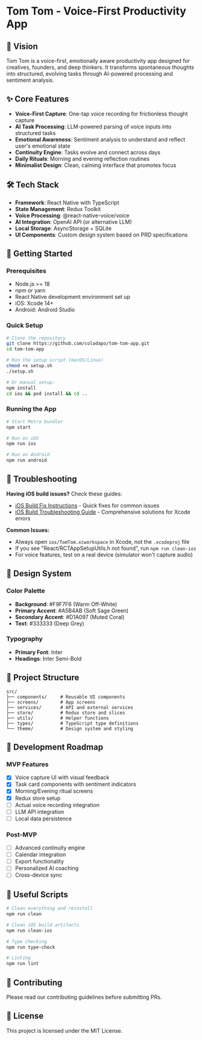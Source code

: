 # Tom Tom - Voice-First Productivity App

## 🎯 Vision
Tom Tom is a voice-first, emotionally aware productivity app designed for creatives, founders, and deep thinkers. It transforms spontaneous thoughts into structured, evolving tasks through AI-powered processing and sentiment analysis.

## ✨ Core Features
- **Voice-First Capture**: One-tap voice recording for frictionless thought capture
- **AI Task Processing**: LLM-powered parsing of voice inputs into structured tasks
- **Emotional Awareness**: Sentiment analysis to understand and reflect user's emotional state
- **Continuity Engine**: Tasks evolve and connect across days
- **Daily Rituals**: Morning and evening reflection routines
- **Minimalist Design**: Clean, calming interface that promotes focus

## 🛠 Tech Stack
- **Framework**: React Native with TypeScript
- **State Management**: Redux Toolkit
- **Voice Processing**: @react-native-voice/voice
- **AI Integration**: OpenAI API (or alternative LLM)
- **Local Storage**: AsyncStorage + SQLite
- **UI Components**: Custom design system based on PRD specifications

## 📱 Getting Started

### Prerequisites
- Node.js >= 18
- npm or yarn
- React Native development environment set up
- iOS: Xcode 14+
- Android: Android Studio

### Quick Setup

```bash
# Clone the repository
git clone https://github.com/coladapo/tom-tom-app.git
cd tom-tom-app

# Run the setup script (macOS/Linux)
chmod +x setup.sh
./setup.sh

# Or manual setup:
npm install
cd ios && pod install && cd ..
```

### Running the App

```bash
# Start Metro bundler
npm start

# Run on iOS
npm run ios

# Run on Android
npm run android
```

## 🚨 Troubleshooting

**Having iOS build issues?** Check these guides:
- [iOS Build Fix Instructions](./iOS_BUILD_FIX.md) - Quick fixes for common issues
- [iOS Build Troubleshooting Guide](./iOS_BUILD_TROUBLESHOOTING.md) - Comprehensive solutions for Xcode errors

**Common Issues:**
- Always open `ios/TomTom.xcworkspace` in Xcode, not the `.xcodeproj` file
- If you see "React/RCTAppSetupUtils.h not found", run `npm run clean-ios`
- For voice features, test on a real device (simulator won't capture audio)

## 🎨 Design System

### Color Palette
- **Background**: #F9F7F6 (Warm Off-White)
- **Primary Accent**: #A5B4AB (Soft Sage Green)
- **Secondary Accent**: #D1A097 (Muted Coral)
- **Text**: #333333 (Deep Grey)

### Typography
- **Primary Font**: Inter
- **Headings**: Inter Semi-Bold

## 📂 Project Structure
```
src/
├── components/     # Reusable UI components
├── screens/        # App screens
├── services/       # API and external services
├── store/          # Redux store and slices
├── utils/          # Helper functions
├── types/          # TypeScript type definitions
└── theme/          # Design system and styling
```

## 🚀 Development Roadmap

### MVP Features
- [x] Voice capture UI with visual feedback
- [x] Task card components with sentiment indicators
- [x] Morning/Evening ritual screens
- [x] Redux store setup
- [ ] Actual voice recording integration
- [ ] LLM API integration
- [ ] Local data persistence

### Post-MVP
- [ ] Advanced continuity engine
- [ ] Calendar integration
- [ ] Export functionality
- [ ] Personalized AI coaching
- [ ] Cross-device sync

## 🔧 Useful Scripts

```bash
# Clean everything and reinstall
npm run clean

# Clean iOS build artifacts
npm run clean-ios

# Type checking
npm run type-check

# Linting
npm run lint
```

## 🤝 Contributing
Please read our contributing guidelines before submitting PRs.

## 📄 License
This project is licensed under the MIT License.
